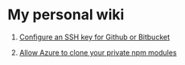 # My personal wiki

1. [Configure an SSH key for Github or Bitbucket](./git-ssh.md)

2. [Allow Azure to clone your private npm modules](./npm-private-modules-azure.md)